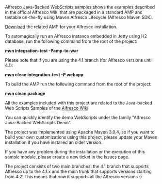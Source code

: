 Alfresco Java-Backed WebScripts samples shows the examples described in the official Alfresco Wiki that are packaged in a standard AMP and testable on-the-fly using Maven Alfresco Lifecycle (Alfresco Maven SDK).

[Download](http://code.google.com/p/alfresco-java-backed-webscripts-demo/downloads/list) the related AMP for your Alfresco installation.

To automagically run an Alfresco instance embedded in Jetty using H2 database, run the following command from the root of the project:

**mvn integration-test -Pamp-to-war**

Please note that if you are using the 4.1 branch (for Alfresco versions until 4.1):

**mvn clean integration-test -P webapp**


To build the AMP run the following command from the root of the project:

**mvn clean package**


All the examples included with this project are related to the Java-backed Web Scripts Samples of the [Alfresco Wiki](http://wiki.alfresco.com/wiki/Java-backed_Web_Scripts_Samples)

You can quickly identify the demo WebScripts under the family "Alfresco Java-Backed WebScripts Demo".

The project was implemented using Apache Maven 3.0.4, so if you want to build your own customizations using this project, please update your Maven installation if you have installed an older version.

If you have any problem during the installation or the execution of this sample module, please create a new ticket in the [Issues page](http://code.google.com/p/alfresco-java-backed-webscripts-demo/issues/list).

The project consists of two main branches: the 4.1 branch that supports Alfresco up to the 4.1.x and the main trunk that supports versions starting from 4.2. This means that now it supports all the Alfresco versions :)
